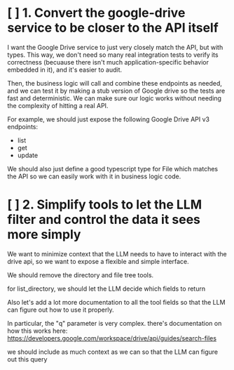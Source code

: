 # [ ] 1. Convert the google-drive service to be closer to the API itself

I want the Google Drive service to just very closely match the API, but with types. This way,
we don't need so many real integration tests to verify its correctness (becuause there isn't much application-specific behavior embedded in it), and it's easier to audit.

Then, the business logic will call and combine these endpoints as needed, and we can test it by making a stub version of Google drive so the tests are fast and deterministic. We can make sure our logic works without needing the complexity of hitting a real API.

For example, we should just expose the following Google Drive API v3 endpoints:
* list
* get
* update

We should also just define a good typescript type for File which matches the API so we can easily work with it in business logic code.

# [ ] 2. Simplify tools to let the LLM filter and control the data it sees more simply

We want to minimize context that the LLM needs to have to interact with the drive api, so we want to expose a flexible and simple interface.

We should remove the directory and file tree tools.

for list_directory, we should let the LLM decide which fields to return

Also let's add a lot more documentation to all the tool fields so that the LLM can figure out how to use it properly.

In particular, the "q" parameter is very complex. there's documentation on how this works here: https://developers.google.com/workspace/drive/api/guides/search-files

we should include as much context as we can so that the LLM can figure out this query